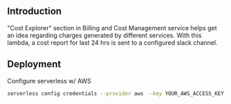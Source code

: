 ## Introduction

"Cost Explorer" section in Billing and Cost Management service helps get an idea regarding charges generated by different services.
With this lambda, a cost report for last 24 hrs is sent to a configured slack channel.

## Deployment

Configure serverless w/ AWS
```bash
serverless config credentials --provider aws --key YOUR_AWS_ACCESS_KEY --secret YOUR_AWS_SECRET_KEY
```
